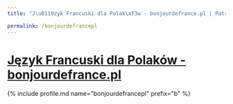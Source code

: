 ```yaml
---
title: "J\u0119zyk Francuski dla Polak\xF3w - bonjourdefrance.pl | Patromierz"

permalink: /bonjourdefrancepl
---
```


# [Język Francuski dla Polaków - bonjourdefrance.pl](https://patronite.pl/bonjourdefrancepl)

{% include profile.md name="bonjourdefrancepl" prefix="b" %}
